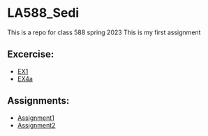 # __LA588_Sedi__
This is a repo for class 588 spring 2023
This is my first assignment
## __Excercise:__
- [EX1](https://github.com/sedi-ghiasi/LA588_Sedi/commit/1b669e6780c921da91376054a48b69e7905be530)
- [EX4a](https://github.com/sedi-ghiasi/LA588_Sedi/blob/main/Exercise/Exercise%204a.html)

## __Assignments:__
- [Assignment1](https://sedi-ghiasi.github.io/LA588_Sedi/assignment1/assign3a_osm.html)
- [Assignment2](https://sedi-ghiasi.github.io/LA588_Sedi/assignment2/assign2)
